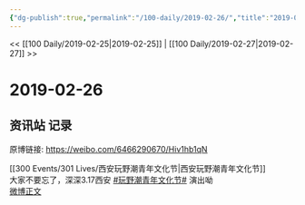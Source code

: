 ```yaml
---
{"dg-publish":true,"permalink":"/100-daily/2019-02-26/","title":"2019-02-26"}
---
```



<< [[100 Daily/2019-02-25\|2019-02-25]] | [[100 Daily/2019-02-27\|2019-02-27]] >>

# 2019-02-26

## 资讯站 记录

原博链接: https://weibo.com/6466290670/Hiv1hb1qN

[[300 Events/301 Lives/西安玩野潮青年文化节\|西安玩野潮青年文化节]]  
大家不要忘了，深深3.17西安 [#玩野潮青年文化节#](https://s.weibo.com/weibo?q=%23%E7%8E%A9%E9%87%8E%E6%BD%AE%E9%9D%92%E5%B9%B4%E6%96%87%E5%8C%96%E8%8A%82%23) 演出呦  
[微博正文](https://weibo.com/detail/4343979334445525)
